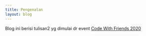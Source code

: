 ```yaml
---
title: Pengenalan
layout: blog
---
```


Blog ini berisi tulisan2 yg dimulai dr event [Code With Friends 2020](https://cwf.hellomayuko.com)